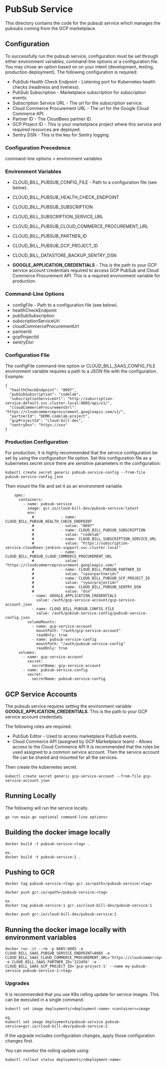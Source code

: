 # PubSub Service
This directory contains the code for the pubsub service which manages the 
pubsubs coming from the GCP marketplace.

## Configuration
To successfully run the pubsub service, configuration must be set through either environment variables, command-line options or a configuration file. You may chose an option based on on your intent (development, testing, production deployment). The following configuration is required:

* PubSub Health Check Endpoint - Listening port for Kubernetes health checks (readiness and liveness).
* PubSub Subscription - Marketplace subscription for subscription events.
* Subscription Service URL - The url for the subscription service.
* Cloud Commerce Procurement URL - The url for the Google Cloud Commerce API.
* Partner ID - The CloudBees partner ID.
* GCP Project ID - This is your marketplace project where this service and required resources are deployed.
* Sentry DSN - This is the key for Sentry logging.

### Configuration Precedence
command-line options > environment variables

### Environment Variables
* CLOUD_BILL_PUBSUB_CONFIG_FILE - Path to a configuration file (see below).
* CLOUD_BILL_PUBSUB_HEALTH_CHECK_ENDPOINT
* CLOUD_BILL_PUBSUB_SUBSCRIPTION 
* CLOUD_BILL_SUBSCRIPTION_SERVICE_URL
* CLOUD_BILL_PUBSUB_CLOUD_COMMERCE_PROCUREMENT_URL
* CLOUD_BILL_PUBSUB_PARTNER_ID
* CLOUD_BILL_PUBSUB_GCP_PROJECT_ID
* CLOUD_BILL_DATASTORE_BACKUP_SENTRY_DSN

* **GOOGLE_APPLICATION_CREDENTIALS** - This is the path to your GCP service account credentials required to access GCP PubSub and Cloud Commerce Procurement API. This is a required environment variable for production.

### Command-Line Options
* configFile - Path to a configuration file (see below).
* healthCheckEndpoint
* pubSubSubscription
* subscriptionServiceUrl
* cloudCommerceProcurementUrl
* partnerId
* gcpProjectId
* sentryDsn

### Configuration File
The configFile command-line option or CLOUD_BILL_SAAS_CONFIG_FILE environment variable requires a path to a JSON file with the configuration. Example:
```
{
  "healthCheckEndpoint": "8097",
  "pubSubSubscription": "codelab",
  "subscriptionServiceUrl": "http://subscription-service.default.svc.cluster.local:8085/api/v1/",
  "cloudCommerceProcurementUrl": "https://cloudcommerceprocurement.googleapis.com/v1/",
  "partnerId": "DEMO-codelab-project",
  "gcpProjectId": "cloud-bill-dev",
  "sentryDsn": "https://xxx"
}
```

### Production Configuration
For production, it is highly recommended that the service configuration be set by using the configuration file option. Set this configuration file as a kubernetes secret since there are sensitive parameters in the configuration:

```
kubectl create secret generic pubsub-service-config --from-file pubsub-service-config.json
```

Then mount the file and set it as an environment variable.

```
    spec:
      containers:
        - name: pubsub-service
          image: gcr.io/cloud-bill-dev/pubsub-service:latest
          env:
            #            - name: CLOUD_BILL_PUBSUB_HEALTH_CHECK_ENDPOINT
            #              value: "8097"
            #            - name: CLOUD_BILL_PUBSUB_SUBSCRIPTION
            #              value: "codelab"
            #            - name: CLOUD_BILL_SUBSCRIPTION_SERVICE_URL
            #              value: "https://subscription-service.cloudbees-jenkins-support.svc.cluster.local"
            #            - name: CLOUD_BILL_PUBSUB_CLOUD_COMMERCE_PROCUREMENT_URL
            #              value: "https://cloudcommerceprocurement.googleapis.com/"
            #            - name: CLOUD_BILL_PUBSUB_PARTNER_ID
            #              value: "<yourpartnerid>"
            #            - name: CLOUD_BILL_PUBSUB_GCP_PROJECT_ID
            #              value: "<yourprojectid>"
            #            - name: CLOUD_BILL_PUBSUB_SENTRY_DSN
            #              value: "dsn"               
            - name: GOOGLE_APPLICATION_CREDENTIALS
              value: /auth/gcp-service-account/gcp-service-account.json
            - name: CLOUD_BILL_PUBSUB_CONFIG_FILE
              value: /auth/pubsub-service-config/pubsub-service-config.json
          volumeMounts:
            - name: gcp-service-account
              mountPath: "/auth/gcp-service-account"
              readOnly: true
            - name: pubsub-service-config
              mountPath: "/auth/pubsub-service-config"
              readOnly: true
      volumes:
        - name: gcp-service-account
          secret:
            secretName: gcp-service-account
        - name: pubsub-service-config
          secret:
            secretName: pubsub-service-config
```

## GCP Service Accounts
The pubsub service requires setting the environment variable **GOOGLE_APPLICATION_CREDENTIALS**. This is the path to your GCP service account credentials.

The following roles are required:
* PubSub Editor - Used to access marketplace PubSub events.
* Cloud Commerce API (assigned by GCP Marketplace team) - Allows access to the Cloud Commerce API
It is recommended that the roles be used assigned to a common service account. Then the service account file can be shared and mounted for all the services.

Then create the kubernetes secret.
```
kubectl create secret generic gcp-service-account --from-file gcp-service-account.json
```

## Running Locally
The following will run the service locally.
```
go run main.go <optional command-line options>
```

## Building the docker image locally
```
docker build -t pubsub-service:<tag> .

ex.
docker build -t pubsub-service:1 .
```

## Pushing to GCR
```
docker tag pubsub-service:<tag> gcr.io/<path>/pubsub-service:<tag>

docker push gcr.io/<path>/pubsub-service:<tag>

ex.
docker tag pubsub-service:1 gcr.io/cloud-bill-dev/pubsub-service:1

docker push gcr.io/cloud-bill-dev/pubsub-service:1

```

## Running the docker image locally with environment variables
```
docker run -it --rm -p 8085:8085 -e CLOUD_BILL_SAAS_PUBSUB_SERVICE_ENDPOINT=8085 -e CLOUD_BILL_SAAS_CLOUD_COMMERCE_PROCUREMENT_URL='https://cloudcommerceprocurement.googleapis.com/' -e CLOUD_BILL_SAAS_PARTNER_ID='123456' -e CLOUD_BILL_SAAS_GCP_PROJECT_ID='gcp-project-1' --name my-pubsub-service pubsub-service-1:<tag>

```

### Upgrades
It is recommended that you use K8s rolling update for service images. This can be executed in a single command:

```
kubectl set image deployments/<deployment-name> <container>=image

eg.
kubectl set image deployments/pubsub-service pubsub-service=gcr.io/cloud-bill-dev/pubsub-service:2
```
If the upgrade includes configuration changes, apply those configuration changes first.

You can monitor the rolling update using:

```
kubectl rollout status deployments/<deployment-name>
```